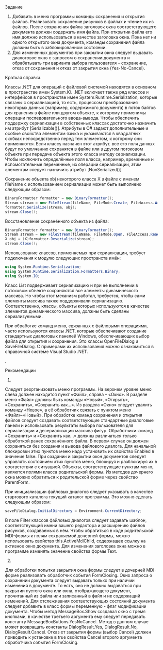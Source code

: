 Задание

1. Добавить в меню программы команды сохранения и открытия  файлов. Реализовать сохранение рисунков в файлах и чтение их из файлов.  После сохранения файла заголовок окна соответствующего документа должен содержать имя файла. При открытии файла его имя должно использоваться в качестве заголовка окна. Пока нет ни одного открытого окна документа, команды сохранения файла должны быть в заблокированном состоянии.
2. Для  измененных  документов при закрытии окна следует выдавать диалоговое окно с запросом о сохранении  документа и обрабатывать три варианта выбора пользователя – сохранение, отказ от сохранения и отказ от закрытия окна (Yes-No-Cancel).

Краткая справка.

Классы .NET  для  операций с файловой системой  находятся в основном в пространстве имен System.IO. 
.NET включает также ряд классов и интерфейсов в пространстве имен System.Runtime.Serialization, которые связаны с сериализацией, то есть,  процессом преобразования некоторых данных (например, содержимого документа)  в поток байтов для хранения в файле или  другом объекте, к которому применимы операции последовательного ввода-вывода. Чтобы обеспечить поддержку сериализации в собственных классах достаточно  назначить им атрибут  [Serializable()]. Атрибуты в С# задают дополнительные и особые свойства элементам языка и указываются в квадратных скобках непосредственно перед тем элементом, к которому они применяются. Если классу назначен этот атрибут, все его поля данных будут по умолчанию сохранятся в файле или в другом потоковом объекте при передаче объекта этого класса методу сериализации. Чтобы исключить определённые поля класса, например, временные и вспомогательные переменные, из операции сериализации,  этим элементам  следует назначить атрибут  [NonSerialized()]

Сохранение объекта obj некоторого класса X в файле с именем fileName с использованием сериалиации может быть выполнено следующим образом:

```c#
BinaryFormatter formatter = new BinaryFormatter();
Stream stream = new FileStream(fileName, FileMode.Create, FileAccess.Write, FileShare.None);
formatter.Serialize(stream, obj);
stream.Close();

```
Восстановление сохранённого объекта из файла:

```c#
BinaryFormatter formatter = new BinaryFormatter();
Stream stream = new FileStream(fileName, FileMode.Open, FileAccess.Read, FileShare.Read);
X obj = (X)formatter.Deserialize(stream);
stream.Close();

```
Использование классов, применяемых при сериализации, требует подключения к модулю следующих пространств имён:

```c#
using System.Runtime.Serialization;
using System.Runtime.Serialization.Formatters.Binary;
using System.IO;

```


Класс List поддерживает сериализацию и при её выполнении в потоковом объекте сохраняются все элементы динамического массива. Но чтобы этот механизм работал, требуется, чтобы сами элементы массива также поддерживали сериализацию. Соответственно, классы, объекты которых  используются в качестве элементов динамического массива, должны быть сделаны сериализуемыми.

При обработке команд меню, связанных с файловыми операциями, часто используются классы .NET, которые обеспечивают создание стандартных диалоговых панелей Windows, обеспечивающих выбор файла для открытия и сохранения. Это классы OpenFileDialog и SaveFileDialog. С примерами их использования можно ознакомиться в справочной системе Visual Studio .NET.

.

Рекомендации
 
1.
Следует реорганизовать меню программы. На верхнем уровне меню слева должен находится пункт «Файл», справа – «Окно». В разделе меню «Файл» должны быть команды «Новый», «Открыть», «Сохранить», «Сохранить как…». Из раздела  «Окно» следует удалить команду «Новое», а её обработчик связать с пунктом меню «Файл»-«Новый». При обработке команд сохранения  и открытия файлов следует создавать соответствующие стандартные диалоговые панели и использовать результаты выбора пользователя для сериализации и десериализации массива фигур.  Обработчики команд «Сохранить» и «Сохранить как…» должны различаться только обработкой ранее сохранённого файла. В первом случае он должен сохраняться без создания и вывода файлового диалога. Для начальной блокировки этих пунктов меню надо установить их свойство Enabled  в значение false. При создании и закрытии окон документов следует управлять состоянием этих пунктов меню, 
блокируя и  разблокируя их в соответствии с ситуацией.
Объекты, соответствующие пунктам меню, являются полями класса родительской формы. Из методов дочернего окна можно обратиться к родительской форме через свойство ParentForm.

При инициализации файловых диалогов следует указывать в качестве стартового каталога текущий каталог программы. Это можно сделать  следующим образом:

```c#
saveFileDialog.InitialDirectory = Environment.CurrentDirectory;

```

В поле Filter классов файловых  диалогов следует задавать шаблон, соответствующий имени вашего редактора и расширению файлов рисунков, создаваемых в нём.
Чтобы обратиться в коде родительской MDI-формы к полям сохраняемой дочерней формы, можно использовать свойство this.ActiveMdiChild, содержащее ссылку на активное окно документа. Для изменения заголовка окна можно в программе изменять значение свойства формы Text. 

2. 
Для обработки попытки закрытия окна формы следует в дочерней MDI-форме реализовать обработчик события FormClosing. Окно запроса о сохранении   документа следует выдавать только при наличии изменений в документе. То есть, оно не должно выдаваться при закрытии пустого окна или окна, отображающего документ, прочитанный из файла или записанный в файл и не содержащий изменений. Для отслеживания соответствующих состояний документа следует добавить в класс формы переменную - флаг модификации документа. Чтобы метод MessageBox.Show создавал окно с тремя кнопками, в качестве третьего аргумента ему следует передавать константу MessageBoxButtons.YesNoCancel. Метод в данном случае может возвращать константы DialogResult.Yes, DialogResult.No, DialogResult.Cancel.
Отказ от закрытия формы (выбор Cancel) должен приводить к установке в true свойства Cancel второго аргумента  обработчика события FormClosing. 
